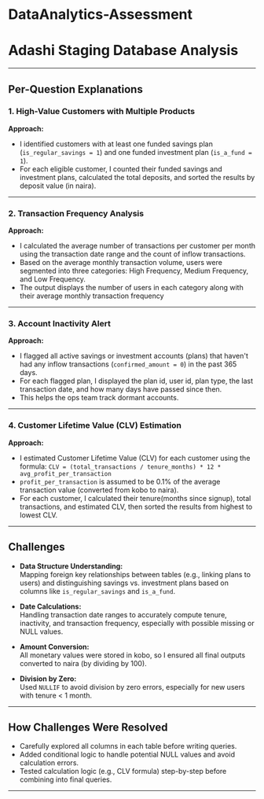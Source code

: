 # DataAnalytics-Assessment

# Adashi Staging Database Analysis

---

## Per-Question Explanations

### 1. High-Value Customers with Multiple Products

**Approach:**  
- I identified customers with at least one funded savings plan (`is_regular_savings = 1`) and one funded investment plan (`is_a_fund = 1`).
- For each eligible customer, I counted their funded savings and investment plans, calculated the total deposits, and sorted the results by deposit value (in naira).

---

### 2. Transaction Frequency Analysis

**Approach:**  
- I calculated the average number of transactions per customer per month using the transaction date range and the count of inflow transactions.
- Based on the average monthly transaction volume, users were segmented into three categories: High Frequency, Medium Frequency, and Low Frequency.
- The output displays the number of users in each category along with their average monthly transaction frequency

---

### 3. Account Inactivity Alert

**Approach:**  
- I flagged all active savings or investment accounts (plans) that haven't had any inflow transactions (`confirmed_amount = 0`) in the past 365 days.
- For each flagged plan, I displayed the plan id, user id, plan type, the last transaction date, and how many days have passed since then.
- This helps the ops team track dormant accounts.

---

### 4. Customer Lifetime Value (CLV) Estimation

**Approach:**  
- I estimated Customer Lifetime Value (CLV) for each customer using the formula:  `CLV = (total_transactions / tenure_months) * 12 * avg_profit_per_transaction`
- `profit_per_transaction` is assumed to be 0.1% of the average transaction value (converted from kobo to naira).
- For each customer, I calculated their tenure(months since signup), total transactions, and estimated CLV, then sorted the results from highest to lowest CLV.

---

## Challenges

- **Data Structure Understanding:**  
  Mapping foreign key relationships between tables (e.g., linking plans to users) and distinguishing savings vs. investment plans based on columns like `is_regular_savings` and `is_a_fund`.

- **Date Calculations:**  
  Handling transaction date ranges to accurately compute tenure, inactivity, and transaction frequency, especially with possible missing or NULL values.

- **Amount Conversion:**  
  All monetary values were stored in kobo, so I ensured all final outputs converted to naira (by dividing by 100).

- **Division by Zero:**  
  Used `NULLIF` to avoid division by zero errors, especially for new users with tenure < 1 month.

---

## How Challenges Were Resolved

- Carefully explored all columns in each table before writing queries.
- Added conditional logic to handle potential NULL values and avoid calculation errors.
- Tested calculation logic (e.g., CLV formula) step-by-step before combining into final queries.

---



